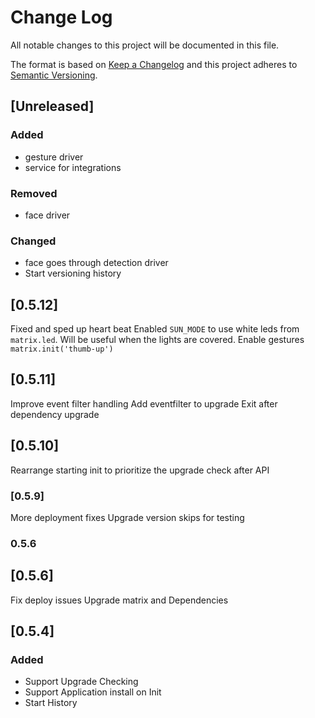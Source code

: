 # Change Log
All notable changes to this project will be documented in this file.

The format is based on [Keep a Changelog](http://keepachangelog.com/)
and this project adheres to [Semantic Versioning](http://semver.org/).


## [Unreleased]
### Added
- gesture driver
- service for integrations

### Removed
- face driver

### Changed
- face goes through detection driver
- Start versioning history

## [0.5.12]
Fixed and sped up heart beat
Enabled `SUN_MODE` to use white leds from `matrix.led`. Will be useful when the lights are covered.
Enable gestures `matrix.init('thumb-up')`


## [0.5.11]
Improve event filter handling
Add eventfilter to upgrade
Exit after dependency upgrade

## [0.5.10]
Rearrange starting init to prioritize the upgrade check after API


### [0.5.9]
More deployment fixes
Upgrade version skips for testing

### 0.5.6
## [0.5.6]
Fix deploy issues
Upgrade matrix and Dependencies

## [0.5.4]
### Added
* Support Upgrade Checking
* Support Application install on Init
* Start History
